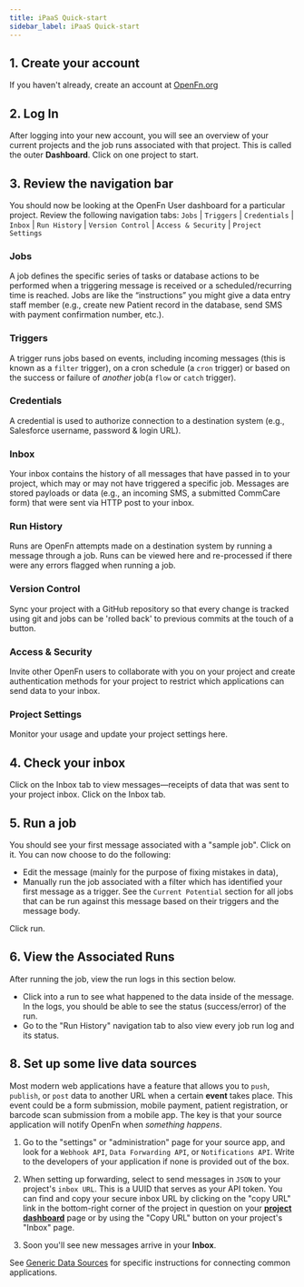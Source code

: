```yaml
---
title: iPaaS Quick-start
sidebar_label: iPaaS Quick-start
---
```


## 1. Create your account

If you haven't already, create an account at
[OpenFn.org](https://www.openfn.org/signup)

## 2. Log In

After logging into your new account, you will see an overview of your current
projects and the job runs associated with that project. This is called the outer
**Dashboard**. Click on one project to start.

## 3. Review the navigation bar

You should now be looking at the OpenFn User dashboard for a particular project.
Review the following navigation tabs: `Jobs` | `Triggers` | `Credentials` |
`Inbox` | `Run History` | `Version Control` | `Access & Security` |
`Project Settings`

### Jobs

A job defines the specific series of tasks or database actions to be performed
when a triggering message is received or a scheduled/recurring time is reached.
Jobs are like the “instructions” you might give a data entry staff member (e.g.,
create new Patient record in the database, send SMS with payment confirmation
number, etc.).

### Triggers

A trigger runs jobs based on events, including incoming messages (this is known
as a `filter` trigger), on a cron schedule (a `cron` trigger) or based on the
success or failure of _another_ job(a `flow` or `catch` trigger).

### Credentials

A credential is used to authorize connection to a destination system (e.g.,
Salesforce username, password & login URL).

### Inbox

Your inbox contains the history of all messages that have passed in to your
project, which may or may not have triggered a specific job. Messages are stored
payloads or data (e.g., an incoming SMS, a submitted CommCare form) that were
sent via HTTP post to your inbox.

### Run History

Runs are OpenFn attempts made on a destination system by running a message
through a job. Runs can be viewed here and re-processed if there were any errors
flagged when running a job.

### Version Control

Sync your project with a GitHub repository so that every change is tracked using
git and jobs can be 'rolled back' to previous commits at the touch of a button.

### Access & Security

Invite other OpenFn users to collaborate with you on your project and create
authentication methods for your project to restrict which applications can send
data to your inbox.

### Project Settings

Monitor your usage and update your project settings here.

## 4. Check your inbox

Click on the Inbox tab to view messages—receipts of data that was sent to your
project inbox. Click on the Inbox tab.

## 5. Run a job

You should see your first message associated with a "sample job". Click on it.
You can now choose to do the following:

- Edit the message (mainly for the purpose of fixing mistakes in data),
- Manually run the job associated with a filter which has identified your first
  message as a trigger. See the `Current Potential` section for all jobs that
  can be run against this message based on their triggers and the message body.

Click run.

## 6. View the Associated Runs

After running the job, view the run logs in this section below.

- Click into a run to see what happened to the data inside of the message. In
  the logs, you should be able to see the status (success/error) of the run.
- Go to the "Run History" navigation tab to also view every job run log and its
  status.

<!-- TODO: @Jed, how does this fit in with section 3 above? -->

<!-- ## 7. Familiarize yourself with the other tabs

Navigate to **Triggers**. You can see that the sample filter we provided you
required a message to be sent from OpenFn in order to trigger a job run. Click
on the filter to edit it. Click save when you are done.

Navigate to **Jobs**. Here you can:

- You can click to view the job that was run when triggered by the sample filter
  and sample message.
- Click on "Edit Job" to edit the .js file which executes a specific action
  (job).
- Click on the specified filter to change which filter should trigger that job.

Navigate to **Credentials** to edit the destination system you want to connect
to. By default, we have provided credentials to access the Salesforce sandbox
environment.

Navigate to the **Settings** tab to change the project's name, upgrade your
account for more jobs and runs, add collaborators, and transfer project
ownership. -->

## 8. Set up some live data sources

Most modern web applications have a feature that allows you to `push`,
`publish`, or `post` data to another URL when a certain **event** takes place.
This event could be a form submission, mobile payment, patient registration, or
barcode scan submission from a mobile app. The key is that your source
application will notify OpenFn when _something happens_.

1. Go to the "settings" or "administration" page for your source app, and look
   for a `Webhook API`, `Data Forwarding API`, or `Notifications API`. Write to
   the developers of your application if none is provided out of the box.

2. When setting up forwarding, select to send messages in `JSON` to your
   project's `inbox URL`. This is a UUID that serves as your API token. You can
   find and copy your secure inbox URL by clicking on the "copy URL" link in the
   bottom-right corner of the project in question on your
   **[project dashboard](https://www.openfn.org/projects)** page or by using the
   "Copy URL" button on your project's "Inbox" page.

3. Soon you'll see new messages arrive in your **Inbox**.

See [Generic Data Sources](/source-apps.md) for specific instructions for
connecting common applications.
